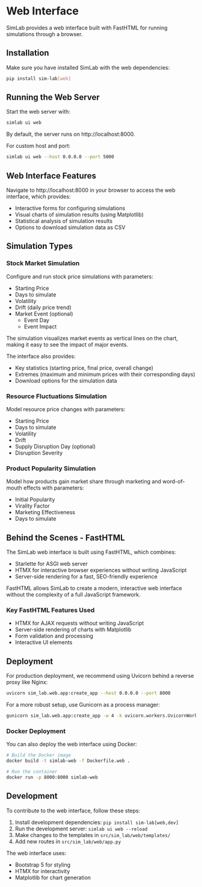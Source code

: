 # Web Interface

SimLab provides a web interface built with FastHTML for running simulations through a browser.

## Installation

Make sure you have installed SimLab with the web dependencies:

```bash
pip install sim-lab[web]
```

## Running the Web Server

Start the web server with:

```bash
simlab ui web
```

By default, the server runs on http://localhost:8000.

For custom host and port:

```bash
simlab ui web --host 0.0.0.0 --port 5000
```

## Web Interface Features

Navigate to http://localhost:8000 in your browser to access the web interface, which provides:

- Interactive forms for configuring simulations
- Visual charts of simulation results (using Matplotlib)
- Statistical analysis of simulation results
- Options to download simulation data as CSV

## Simulation Types

### Stock Market Simulation 

Configure and run stock price simulations with parameters:

- Starting Price
- Days to simulate
- Volatility
- Drift (daily price trend)
- Market Event (optional)
  - Event Day
  - Event Impact

The simulation visualizes market events as vertical lines on the chart, making it easy to see the impact of major events.

The interface also provides:
- Key statistics (starting price, final price, overall change)
- Extremes (maximum and minimum prices with their corresponding days)
- Download options for the simulation data

### Resource Fluctuations Simulation

Model resource price changes with parameters:

- Starting Price
- Days to simulate
- Volatility
- Drift
- Supply Disruption Day (optional)
- Disruption Severity

### Product Popularity Simulation

Model how products gain market share through marketing and word-of-mouth effects with parameters:

- Initial Popularity
- Virality Factor
- Marketing Effectiveness
- Days to simulate

## Behind the Scenes - FastHTML

The SimLab web interface is built using FastHTML, which combines:

- Starlette for ASGI web server
- HTMX for interactive browser experiences without writing JavaScript
- Server-side rendering for a fast, SEO-friendly experience

FastHTML allows SimLab to create a modern, interactive web interface without the complexity of a full JavaScript framework.

### Key FastHTML Features Used

- HTMX for AJAX requests without writing JavaScript
- Server-side rendering of charts with Matplotlib
- Form validation and processing
- Interactive UI elements

## Deployment

For production deployment, we recommend using Uvicorn behind a reverse proxy like Nginx:

```bash
uvicorn sim_lab.web.app:create_app --host 0.0.0.0 --port 8000
```

For a more robust setup, use Gunicorn as a process manager:

```bash
gunicorn sim_lab.web.app:create_app -w 4 -k uvicorn.workers.UvicornWorker --bind 0.0.0.0:8000
```

### Docker Deployment

You can also deploy the web interface using Docker:

```bash
# Build the Docker image
docker build -t simlab-web -f Dockerfile.web .

# Run the container
docker run -p 8000:8000 simlab-web
```

## Development

To contribute to the web interface, follow these steps:

1. Install development dependencies: `pip install sim-lab[web,dev]`
2. Run the development server: `simlab ui web --reload`
3. Make changes to the templates in `src/sim_lab/web/templates/`
4. Add new routes in `src/sim_lab/web/app.py`

The web interface uses:
- Bootstrap 5 for styling
- HTMX for interactivity
- Matplotlib for chart generation